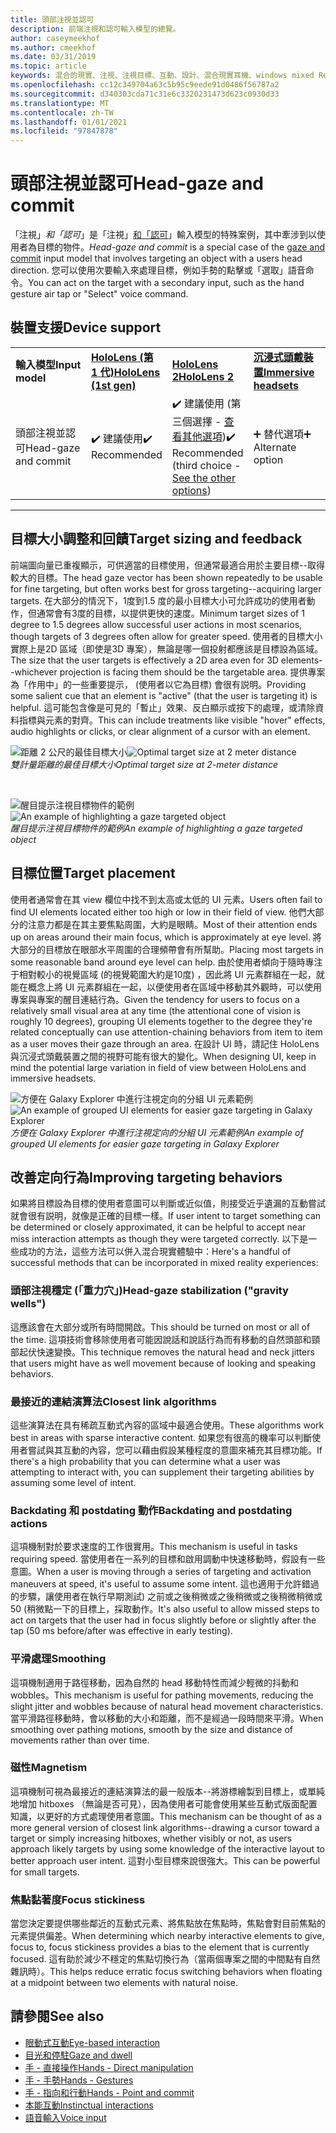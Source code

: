 ```yaml
---
title: 頭部注視並認可
description: 前端注視和認可輸入模型的總覽。
author: caseymeekhof
ms.author: cmeekhof
ms.date: 03/31/2019
ms.topic: article
keywords: 混合的現實、注視、注視目標、互動、設計、混合現實耳機、windows mixed Reality 耳機、虛擬實境耳機、HoloLens、MRTK、混合現實工具組、目標、焦點、平滑
ms.openlocfilehash: cc12c349704a63c5b95c9eede91d0486f56787a2
ms.sourcegitcommit: d340303cda71c31e6c3320231473d623c0930d33
ms.translationtype: MT
ms.contentlocale: zh-TW
ms.lasthandoff: 01/01/2021
ms.locfileid: "97847878"
---
```

# <a name="head-gaze-and-commit"></a><span data-ttu-id="c73b8-104">頭部注視並認可</span><span class="sxs-lookup"><span data-stu-id="c73b8-104">Head-gaze and commit</span></span>

<span data-ttu-id="c73b8-105">「注視」_和「認可_」是「注視」[和「認可](gaze-and-commit.md)」輸入模型的特殊案例，其中牽涉到以使用者為目標的物件。</span><span class="sxs-lookup"><span data-stu-id="c73b8-105">_Head-gaze and commit_ is a special case of the [gaze and commit](gaze-and-commit.md) input model that involves targeting an object with a users head direction.</span></span> <span data-ttu-id="c73b8-106">您可以使用次要輸入來處理目標，例如手勢的點擊或「選取」語音命令。</span><span class="sxs-lookup"><span data-stu-id="c73b8-106">You can act on the target with a secondary input, such as the hand gesture air tap or "Select" voice command.</span></span> 

## <a name="device-support"></a><span data-ttu-id="c73b8-107">裝置支援</span><span class="sxs-lookup"><span data-stu-id="c73b8-107">Device support</span></span>

<table>
    <colgroup>
    <col width="25%" />
    <col width="25%" />
    <col width="25%" />
    <col width="25%" />
    </colgroup>
    <tr>
        <td><span data-ttu-id="c73b8-108"><strong>輸入模型</strong></span><span class="sxs-lookup"><span data-stu-id="c73b8-108"><strong>Input model</strong></span></span></td>
        <td><span data-ttu-id="c73b8-109"><a href="../hololens-hardware-details.md"><strong>HoloLens (第 1 代)</strong></a></span><span class="sxs-lookup"><span data-stu-id="c73b8-109"><a href="../hololens-hardware-details.md"><strong>HoloLens (1st gen)</strong></a></span></span></td>
        <td><span data-ttu-id="c73b8-110"><a href="https://docs.microsoft.com/hololens/hololens2-hardware"><strong>HoloLens 2</strong></span><span class="sxs-lookup"><span data-stu-id="c73b8-110"><a href="https://docs.microsoft.com/hololens/hololens2-hardware"><strong>HoloLens 2</strong></span></span></td>
        <td><span data-ttu-id="c73b8-111"><a href="../discover/immersive-headset-hardware-details.md"><strong>沉浸式頭戴裝置</strong></a></span><span class="sxs-lookup"><span data-stu-id="c73b8-111"><a href="../discover/immersive-headset-hardware-details.md"><strong>Immersive headsets</strong></a></span></span></td>
    </tr>
     <tr>
        <td><span data-ttu-id="c73b8-112">頭部注視並認可</span><span class="sxs-lookup"><span data-stu-id="c73b8-112">Head-gaze and commit</span></span></td>
        <td><span data-ttu-id="c73b8-113">✔️ 建議使用</span><span class="sxs-lookup"><span data-stu-id="c73b8-113">✔️ Recommended</span></span></td>
        <td><span data-ttu-id="c73b8-114">✔️ 建議使用 (第三個選擇 - <a href="interaction-fundamentals.md">查看其他選項</a>)</span><span class="sxs-lookup"><span data-stu-id="c73b8-114">✔️ Recommended (third choice - <a href="interaction-fundamentals.md">See the other options</a>)</span></span></td>
        <td><span data-ttu-id="c73b8-115">➕ 替代選項</span><span class="sxs-lookup"><span data-stu-id="c73b8-115">➕ Alternate option</span></span></td>
    </tr>
</table>

---

## <a name="target-sizing-and-feedback"></a><span data-ttu-id="c73b8-116">目標大小調整和回饋</span><span class="sxs-lookup"><span data-stu-id="c73b8-116">Target sizing and feedback</span></span>

<span data-ttu-id="c73b8-117">前端圖向量已重複顯示，可供適當的目標使用，但通常最適合用於主要目標--取得較大的目標。</span><span class="sxs-lookup"><span data-stu-id="c73b8-117">The head gaze vector has been shown repeatedly to be usable for fine targeting, but often works best for gross targeting--acquiring larger targets.</span></span> <span data-ttu-id="c73b8-118">在大部分的情況下，1度到1.5 度的最小目標大小可允許成功的使用者動作，但通常會有3度的目標，以提供更快的速度。</span><span class="sxs-lookup"><span data-stu-id="c73b8-118">Minimum target sizes of 1 degree to 1.5 degrees allow successful user actions in most scenarios, though targets of 3 degrees often allow for greater speed.</span></span> <span data-ttu-id="c73b8-119">使用者的目標大小實際上是2D 區域（即使是3D 專案），無論是哪一個投射都應該是目標設為區域。</span><span class="sxs-lookup"><span data-stu-id="c73b8-119">The size that the user targets is effectively a 2D area even for 3D elements--whichever projection is facing them should be the targetable area.</span></span> <span data-ttu-id="c73b8-120">提供專案為「作用中」的一些重要提示， (使用者以它為目標) 會很有説明。</span><span class="sxs-lookup"><span data-stu-id="c73b8-120">Providing some salient cue that an element is "active" (that the user is targeting it) is helpful.</span></span> <span data-ttu-id="c73b8-121">這可能包含像是可見的「暫止」效果、反白顯示或按下的處理，或清除資料指標與元素的對齊。</span><span class="sxs-lookup"><span data-stu-id="c73b8-121">This can include treatments like visible "hover" effects, audio highlights or clicks, or clear alignment of a cursor with an element.</span></span>

<span data-ttu-id="c73b8-122">![距離 2 公尺的最佳目標大小](images/gazetargeting-size-1000px.jpg)</span><span class="sxs-lookup"><span data-stu-id="c73b8-122">![Optimal target size at 2 meter distance](images/gazetargeting-size-1000px.jpg)</span></span><br>
<span data-ttu-id="c73b8-123">*雙計量距離的最佳目標大小*</span><span class="sxs-lookup"><span data-stu-id="c73b8-123">*Optimal target size at 2-meter distance*</span></span>

<br>

<span data-ttu-id="c73b8-124">![醒目提示注視目標物件的範例](images/gazetargeting-highlighting-940px.jpg)</span><span class="sxs-lookup"><span data-stu-id="c73b8-124">![An example of highlighting a gaze targeted object](images/gazetargeting-highlighting-940px.jpg)</span></span><br>
<span data-ttu-id="c73b8-125">*醒目提示注視目標物件的範例*</span><span class="sxs-lookup"><span data-stu-id="c73b8-125">*An example of highlighting a gaze targeted object*</span></span>

## <a name="target-placement"></a><span data-ttu-id="c73b8-126">目標位置</span><span class="sxs-lookup"><span data-stu-id="c73b8-126">Target placement</span></span>

<span data-ttu-id="c73b8-127">使用者通常會在其 view 欄位中找不到太高或太低的 UI 元素。</span><span class="sxs-lookup"><span data-stu-id="c73b8-127">Users often fail to find UI elements located either too high or low in their field of view.</span></span> <span data-ttu-id="c73b8-128">他們大部分的注意力都是在其主要焦點周圍，大約是眼睛。</span><span class="sxs-lookup"><span data-stu-id="c73b8-128">Most of their attention ends up on areas around their main focus, which is approximately at eye level.</span></span> <span data-ttu-id="c73b8-129">將大部分的目標放在眼部水平周圍的合理頻帶會有所幫助。</span><span class="sxs-lookup"><span data-stu-id="c73b8-129">Placing most targets in some reasonable band around eye level can help.</span></span> <span data-ttu-id="c73b8-130">由於使用者傾向于隨時專注于相對較小的視覺區域 (的視覺範圍大約是10度) ，因此將 UI 元素群組在一起，就能在概念上將 UI 元素群組在一起，以便使用者在區域中移動其外觀時，可以使用專案與專案的醒目連結行為。</span><span class="sxs-lookup"><span data-stu-id="c73b8-130">Given the tendency for users to focus on a relatively small visual area at any time (the attentional cone of vision is roughly 10 degrees), grouping UI elements together to the degree they're related conceptually can use attention-chaining behaviors from item to item as a user moves their gaze through an area.</span></span> <span data-ttu-id="c73b8-131">在設計 UI 時，請記住 HoloLens 與沉浸式頭戴裝置之間的視野可能有很大的變化。</span><span class="sxs-lookup"><span data-stu-id="c73b8-131">When designing UI, keep in mind the potential large variation in field of view between HoloLens and immersive headsets.</span></span>

<span data-ttu-id="c73b8-132">![方便在 Galaxy Explorer 中進行注視定向的分組 UI 元素範例](images/gazetargeting-grouping-1000px.jpg)</span><span class="sxs-lookup"><span data-stu-id="c73b8-132">![An example of grouped UI elements for easier gaze targeting in Galaxy Explorer](images/gazetargeting-grouping-1000px.jpg)</span></span><br>
<span data-ttu-id="c73b8-133">*方便在 Galaxy Explorer 中進行注視定向的分組 UI 元素範例*</span><span class="sxs-lookup"><span data-stu-id="c73b8-133">*An example of grouped UI elements for easier gaze targeting in Galaxy Explorer*</span></span>

## <a name="improving-targeting-behaviors"></a><span data-ttu-id="c73b8-134">改善定向行為</span><span class="sxs-lookup"><span data-stu-id="c73b8-134">Improving targeting behaviors</span></span>

<span data-ttu-id="c73b8-135">如果將目標設為目標的使用者意圖可以判斷或近似值，則接受近乎遺漏的互動嘗試就會很有説明，就像是正確的目標一樣。</span><span class="sxs-lookup"><span data-stu-id="c73b8-135">If user intent to target something can be determined or closely approximated, it can be helpful to accept near miss interaction attempts as though they were targeted correctly.</span></span> <span data-ttu-id="c73b8-136">以下是一些成功的方法，這些方法可以併入混合現實體驗中：</span><span class="sxs-lookup"><span data-stu-id="c73b8-136">Here's a handful of successful methods that can be incorporated in mixed reality experiences:</span></span>

### <a name="head-gaze-stabilization-gravity-wells"></a><span data-ttu-id="c73b8-137">頭部注視穩定 (「重力穴」)</span><span class="sxs-lookup"><span data-stu-id="c73b8-137">Head-gaze stabilization ("gravity wells")</span></span>

<span data-ttu-id="c73b8-138">這應該會在大部分或所有時間開啟。</span><span class="sxs-lookup"><span data-stu-id="c73b8-138">This should be turned on most or all of the time.</span></span> <span data-ttu-id="c73b8-139">這項技術會移除使用者可能因說話和說話行為而有移動的自然頭部和頸部起伏快速變換。</span><span class="sxs-lookup"><span data-stu-id="c73b8-139">This technique removes the natural head and neck jitters that users might have as well movement because of looking and speaking behaviors.</span></span>

### <a name="closest-link-algorithms"></a><span data-ttu-id="c73b8-140">最接近的連結演算法</span><span class="sxs-lookup"><span data-stu-id="c73b8-140">Closest link algorithms</span></span>

<span data-ttu-id="c73b8-141">這些演算法在具有稀疏互動式內容的區域中最適合使用。</span><span class="sxs-lookup"><span data-stu-id="c73b8-141">These algorithms work best in areas with sparse interactive content.</span></span> <span data-ttu-id="c73b8-142">如果您有很高的機率可以判斷使用者嘗試與其互動的內容，您可以藉由假設某種程度的意圖來補充其目標功能。</span><span class="sxs-lookup"><span data-stu-id="c73b8-142">If there's a high probability that you can determine what a user was attempting to interact with, you can supplement their targeting abilities by assuming some level of intent.</span></span>

### <a name="backdating-and-postdating-actions"></a><span data-ttu-id="c73b8-143">Backdating 和 postdating 動作</span><span class="sxs-lookup"><span data-stu-id="c73b8-143">Backdating and postdating actions</span></span>

<span data-ttu-id="c73b8-144">這項機制對於要求速度的工作很實用。</span><span class="sxs-lookup"><span data-stu-id="c73b8-144">This mechanism is useful in tasks requiring speed.</span></span> <span data-ttu-id="c73b8-145">當使用者在一系列的目標和啟用調動中快速移動時，假設有一些意圖。</span><span class="sxs-lookup"><span data-stu-id="c73b8-145">When a user is moving through a series of targeting and activation maneuvers at speed, it's useful to assume some intent.</span></span> <span data-ttu-id="c73b8-146">這也適用于允許錯過的步驟，讓使用者在執行早期測試) 之前或之後稍微或之後稍微或之後稍微稍微或 50 (稍微點一下的目標上，採取動作。</span><span class="sxs-lookup"><span data-stu-id="c73b8-146">It's also useful to allow missed steps to act on targets that the user had in focus slightly before or slightly after the tap (50 ms before/after was effective in early testing).</span></span>

### <a name="smoothing"></a><span data-ttu-id="c73b8-147">平滑處理</span><span class="sxs-lookup"><span data-stu-id="c73b8-147">Smoothing</span></span>

<span data-ttu-id="c73b8-148">這項機制適用于路徑移動，因為自然的 head 移動特性而減少輕微的抖動和 wobbles。</span><span class="sxs-lookup"><span data-stu-id="c73b8-148">This mechanism is useful for pathing movements, reducing the slight jitter and wobbles because of natural head movement characteristics.</span></span> <span data-ttu-id="c73b8-149">當平滑路徑移動時，會以移動的大小和距離，而不是經過一段時間來平滑。</span><span class="sxs-lookup"><span data-stu-id="c73b8-149">When smoothing over pathing motions, smooth by the size and distance of movements rather than over time.</span></span>

### <a name="magnetism"></a><span data-ttu-id="c73b8-150">磁性</span><span class="sxs-lookup"><span data-stu-id="c73b8-150">Magnetism</span></span>

<span data-ttu-id="c73b8-151">這項機制可視為最接近的連結演算法的最一般版本--將游標繪製到目標上，或單純地增加 hitboxes （無論是否可見），因為使用者可能會使用某些互動式版面配置知識，以更好的方式處理使用者意圖。</span><span class="sxs-lookup"><span data-stu-id="c73b8-151">This mechanism can be thought of as a more general version of closest link algorithms--drawing a cursor toward a target or simply increasing hitboxes, whether visibly or not, as users approach likely targets by using some knowledge of the interactive layout to better approach user intent.</span></span> <span data-ttu-id="c73b8-152">這對小型目標來說很強大。</span><span class="sxs-lookup"><span data-stu-id="c73b8-152">This can be powerful for small targets.</span></span>

### <a name="focus-stickiness"></a><span data-ttu-id="c73b8-153">焦點黏著度</span><span class="sxs-lookup"><span data-stu-id="c73b8-153">Focus stickiness</span></span>

<span data-ttu-id="c73b8-154">當您決定要提供哪些鄰近的互動式元素、將焦點放在焦點時，焦點會對目前焦點的元素提供偏差。</span><span class="sxs-lookup"><span data-stu-id="c73b8-154">When determining which nearby interactive elements to give,  focus to, focus stickiness provides a bias to the element that is currently focused.</span></span> <span data-ttu-id="c73b8-155">這有助於減少不穩定的焦點切換行為（當兩個專案之間的中間點有自然雜訊時）。</span><span class="sxs-lookup"><span data-stu-id="c73b8-155">This helps reduce erratic focus switching behaviors when floating at a midpoint between two elements with natural noise.</span></span>

## <a name="see-also"></a><span data-ttu-id="c73b8-156">請參閱</span><span class="sxs-lookup"><span data-stu-id="c73b8-156">See also</span></span>

* [<span data-ttu-id="c73b8-157">眼動式互動</span><span class="sxs-lookup"><span data-stu-id="c73b8-157">Eye-based interaction</span></span>](eye-gaze-interaction.md)
* [<span data-ttu-id="c73b8-158">目光和停駐</span><span class="sxs-lookup"><span data-stu-id="c73b8-158">Gaze and dwell</span></span>](gaze-and-dwell.md)
* [<span data-ttu-id="c73b8-159">手 - 直接操作</span><span class="sxs-lookup"><span data-stu-id="c73b8-159">Hands - Direct manipulation</span></span>](direct-manipulation.md)
* [<span data-ttu-id="c73b8-160">手 - 手勢</span><span class="sxs-lookup"><span data-stu-id="c73b8-160">Hands - Gestures</span></span>](gaze-and-commit.md#composite-gestures)
* [<span data-ttu-id="c73b8-161">手 - 指向和行動</span><span class="sxs-lookup"><span data-stu-id="c73b8-161">Hands - Point and commit</span></span>](point-and-commit.md)
* [<span data-ttu-id="c73b8-162">本能互動</span><span class="sxs-lookup"><span data-stu-id="c73b8-162">Instinctual interactions</span></span>](interaction-fundamentals.md)
* [<span data-ttu-id="c73b8-163">語音輸入</span><span class="sxs-lookup"><span data-stu-id="c73b8-163">Voice input</span></span>](voice-input.md)



